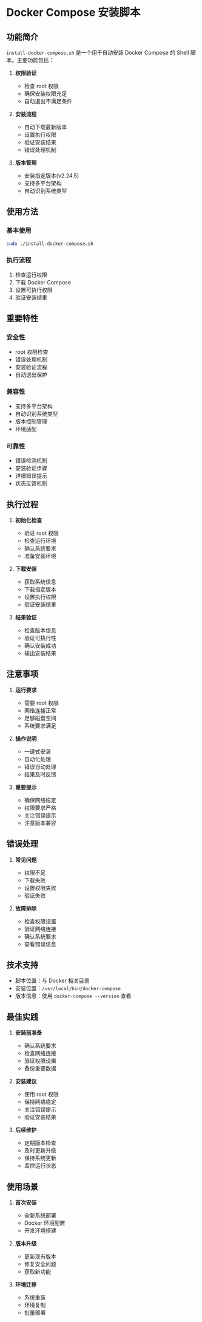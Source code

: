 # Docker Compose 安装脚本

## 功能简介

`install-docker-compose.sh` 是一个用于自动安装 Docker Compose 的 Shell 脚本。主要功能包括：

1. **权限验证**
   - 检查 root 权限
   - 确保安装权限充足
   - 自动退出不满足条件

2. **安装流程**
   - 自动下载最新版本
   - 设置执行权限
   - 验证安装结果
   - 错误处理机制

3. **版本管理**
   - 安装指定版本(v2.24.5)
   - 支持多平台架构
   - 自动识别系统类型

## 使用方法

### 基本使用
```bash
sudo ./install-docker-compose.sh
```

### 执行流程
1. 检查运行权限
2. 下载 Docker Compose
3. 设置可执行权限
4. 验证安装结果

## 重要特性

### 安全性
- root 权限检查
- 错误处理机制
- 安装验证流程
- 自动退出保护

### 兼容性
- 支持多平台架构
- 自动识别系统类型
- 版本控制管理
- 环境适配

### 可靠性
- 错误检测机制
- 安装验证步骤
- 详细错误提示
- 状态反馈机制

## 执行过程

1. **初始化检查**
   - 验证 root 权限
   - 检查运行环境
   - 确认系统要求
   - 准备安装环境

2. **下载安装**
   - 获取系统信息
   - 下载指定版本
   - 设置执行权限
   - 验证安装结果

3. **结果验证**
   - 检查版本信息
   - 验证可执行性
   - 确认安装成功
   - 输出安装结果

## 注意事项

1. **运行要求**
   - 需要 root 权限
   - 网络连接正常
   - 足够磁盘空间
   - 系统要求满足

2. **操作说明**
   - 一键式安装
   - 自动化处理
   - 错误自动处理
   - 结果及时反馈

3. **重要提示**
   - 确保网络稳定
   - 权限要求严格
   - 关注错误提示
   - 注意版本兼容

## 错误处理

1. **常见问题**
   - 权限不足
   - 下载失败
   - 设置权限失败
   - 验证失败

2. **故障排除**
   - 检查权限设置
   - 验证网络连接
   - 确认系统要求
   - 查看错误信息

## 技术支持

- 脚本位置：与 Docker 相关目录
- 安装位置：`/usr/local/bin/docker-compose`
- 版本信息：使用 `docker-compose --version` 查看

## 最佳实践

1. **安装前准备**
   - 确认系统要求
   - 检查网络连接
   - 验证权限设置
   - 备份重要数据

2. **安装建议**
   - 使用 root 权限
   - 保持网络稳定
   - 关注错误提示
   - 验证安装结果

3. **后续维护**
   - 定期版本检查
   - 及时更新升级
   - 保持系统更新
   - 监控运行状态

## 使用场景

1. **首次安装**
   - 全新系统部署
   - Docker 环境配置
   - 开发环境搭建

2. **版本升级**
   - 更新现有版本
   - 修复安全问题
   - 获取新功能

3. **环境迁移**
   - 系统重装
   - 环境复制
   - 批量部署 